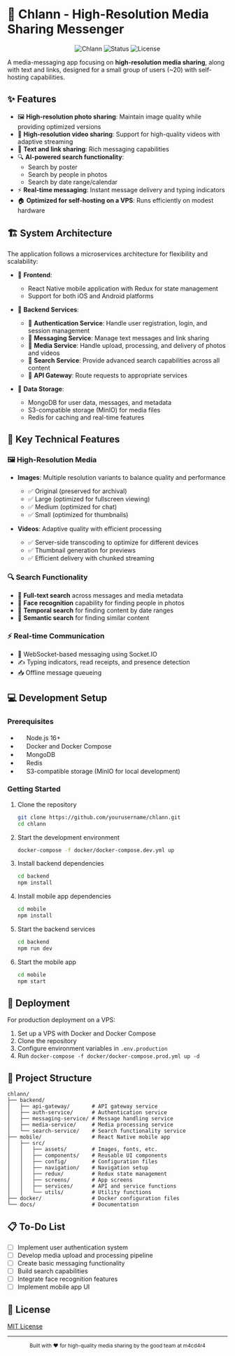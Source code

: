 # 📱 Chlann - High-Resolution Media Sharing Messenger

<div align="center">

![Chlann](https://img.shields.io/badge/Chlann-High--Res%20Messenger-blue?style=for-the-badge&logo=chat&logoColor=white)
![Status](https://img.shields.io/badge/Status-In%20Development-yellow?style=for-the-badge)
![License](https://img.shields.io/badge/License-MIT-green?style=for-the-badge)

</div>

A media-messaging app focusing on **high-resolution media sharing**, along with text and links, designed for a small group of users (~20) with self-hosting capabilities.

## ✨ Features

- 🖼️ **High-resolution photo sharing**: Maintain image quality while providing optimized versions
- 🎥 **High-resolution video sharing**: Support for high-quality videos with adaptive streaming
- 💬 **Text and link sharing**: Rich messaging capabilities
- 🔍 **AI-powered search functionality**:
  - Search by poster
  - Search by people in photos
  - Search by date range/calendar
- ⚡ **Real-time messaging**: Instant message delivery and typing indicators
- 🏠 **Optimized for self-hosting on a VPS**: Runs efficiently on modest hardware

## 🏗️ System Architecture

The application follows a microservices architecture for flexibility and scalability:

- 📱 **Frontend**: 
  - React Native mobile application with Redux for state management
  - Support for both iOS and Android platforms

- 🔧 **Backend Services**:
  - 🔐 **Authentication Service**: Handle user registration, login, and session management
  - 💬 **Messaging Service**: Manage text messages and link sharing
  - 📂 **Media Service**: Handle upload, processing, and delivery of photos and videos
  - 🔎 **Search Service**: Provide advanced search capabilities across all content
  - 🚪 **API Gateway**: Route requests to appropriate services

- 💾 **Data Storage**:
  - MongoDB for user data, messages, and metadata
  - S3-compatible storage (MinIO) for media files
  - Redis for caching and real-time features

## 🔑 Key Technical Features

### 🖼️ High-Resolution Media

- **Images**: Multiple resolution variants to balance quality and performance
  - ✅ Original (preserved for archival)
  - ✅ Large (optimized for fullscreen viewing)
  - ✅ Medium (optimized for chat)
  - ✅ Small (optimized for thumbnails)
  
- **Videos**: Adaptive quality with efficient processing
  - ✅ Server-side transcoding to optimize for different devices
  - ✅ Thumbnail generation for previews
  - ✅ Efficient delivery with chunked streaming

### 🔍 Search Functionality

- 📝 **Full-text search** across messages and media metadata
- 👤 **Face recognition** capability for finding people in photos
- 📅 **Temporal search** for finding content by date ranges
- 🧠 **Semantic search** for finding similar content

### ⚡ Real-time Communication

- 🔌 WebSocket-based messaging using Socket.IO
- ✍️ Typing indicators, read receipts, and presence detection
- 📥 Offline message queueing

## 💻 Development Setup

### Prerequisites

- <img src="https://nodejs.org/static/images/favicons/favicon.ico" width="16"> Node.js 16+
- <img src="https://www.docker.com/wp-content/uploads/2023/04/cropped-docker-favicon-32x32.png" width="16"> Docker and Docker Compose
- <img src="https://www.mongodb.com/assets/images/global/favicon.ico" width="16"> MongoDB
- <img src="https://redis.io/images/favicon.png" width="16"> Redis
- <img src="https://min.io/favicon.ico" width="16"> S3-compatible storage (MinIO for local development)

### Getting Started

1. Clone the repository
   ```bash
   git clone https://github.com/yourusername/chlann.git
   cd chlann
   ```

2. Start the development environment
   ```bash
   docker-compose -f docker/docker-compose.dev.yml up
   ```

3. Install backend dependencies
   ```bash
   cd backend
   npm install
   ```

4. Install mobile app dependencies
   ```bash
   cd mobile
   npm install
   ```

5. Start the backend services
   ```bash
   cd backend
   npm run dev
   ```

6. Start the mobile app
   ```bash
   cd mobile
   npm start
   ```

## 🚀 Deployment

For production deployment on a VPS:

1. Set up a VPS with Docker and Docker Compose
2. Clone the repository
3. Configure environment variables in `.env.production`
4. Run `docker-compose -f docker/docker-compose.prod.yml up -d`

## 📁 Project Structure

```
chlann/
├── backend/
│   ├── api-gateway/       # API gateway service
│   ├── auth-service/      # Authentication service
│   ├── messaging-service/ # Message handling service
│   ├── media-service/     # Media processing service
│   └── search-service/    # Search functionality service
├── mobile/                # React Native mobile app
│   ├── src/
│   │   ├── assets/        # Images, fonts, etc.
│   │   ├── components/    # Reusable UI components
│   │   ├── config/        # Configuration files
│   │   ├── navigation/    # Navigation setup
│   │   ├── redux/         # Redux state management
│   │   ├── screens/       # App screens
│   │   ├── services/      # API and service functions
│   │   └── utils/         # Utility functions
├── docker/                # Docker configuration files
└── docs/                  # Documentation
```

## 📋 To-Do List

- [ ] Implement user authentication system
- [ ] Develop media upload and processing pipeline
- [ ] Create basic messaging functionality
- [ ] Build search capabilities
- [ ] Integrate face recognition features
- [ ] Implement mobile app UI

## 📄 License

[MIT License](LICENSE)

---

<div align="center">
  <sub>Built with ❤️ for high-quality media sharing by the good team at m4cd4r4
